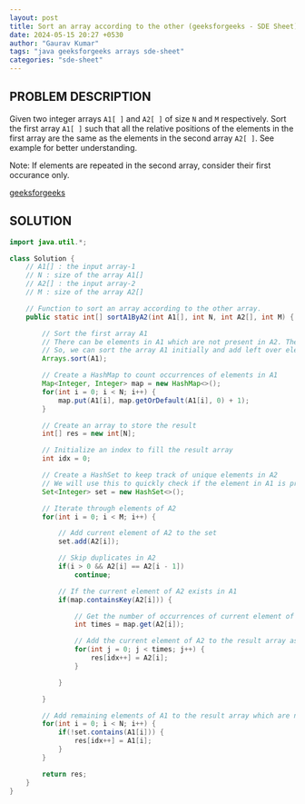 ```yaml
---
layout: post
title: Sort an array according to the other (geeksforgeeks - SDE Sheet)
date: 2024-05-15 20:27 +0530
author: "Gaurav Kumar"
tags: "java geeksforgeeks arrays sde-sheet"
categories: "sde-sheet"
---
```


## PROBLEM DESCRIPTION

Given two integer arrays `A1[ ]` and `A2[ ]` of size `N` and `M` respectively. Sort the first array `A1[ ]` such that all the relative positions of the elements in the first array are the same as the elements in the second array `A2[ ]`.
See example for better understanding.

Note: If elements are repeated in the second array, consider their first occurance only.

[geeksforgeeks](https://www.geeksforgeeks.org/problems/relative-sorting4323/1?page=2)

## SOLUTION

```java
import java.util.*;

class Solution {
    // A1[] : the input array-1
    // N : size of the array A1[]
    // A2[] : the input array-2
    // M : size of the array A2[]

    // Function to sort an array according to the other array.
    public static int[] sortA1ByA2(int A1[], int N, int A2[], int M) {

        // Sort the first array A1
        // There can be elements in A1 which are not present in A2. They need to be added in the natural sorted order
        // So, we can sort the array A1 initially and add left over elements (which are not present in A2) at the end
        Arrays.sort(A1);

        // Create a HashMap to count occurrences of elements in A1
        Map<Integer, Integer> map = new HashMap<>();
        for(int i = 0; i < N; i++) {
            map.put(A1[i], map.getOrDefault(A1[i], 0) + 1);
        }

        // Create an array to store the result
        int[] res = new int[N];

        // Initialize an index to fill the result array
        int idx = 0;

        // Create a HashSet to keep track of unique elements in A2
        // We will use this to quickly check if the element in A1 is present in A2. This will be done for left over elements later
        Set<Integer> set = new HashSet<>();

        // Iterate through elements of A2
        for(int i = 0; i < M; i++) {

            // Add current element of A2 to the set
            set.add(A2[i]);

            // Skip duplicates in A2
            if(i > 0 && A2[i] == A2[i - 1])
                continue;

            // If the current element of A2 exists in A1
            if(map.containsKey(A2[i])) {

                // Get the number of occurrences of current element of A2 in A1
                int times = map.get(A2[i]);

                // Add the current element of A2 to the result array as many times as it appears in A1
                for(int j = 0; j < times; j++) {
                    res[idx++] = A2[i];
                }

            }

        }

        // Add remaining elements of A1 to the result array which are not in A2
        for(int i = 0; i < N; i++) {
            if(!set.contains(A1[i])) {
                res[idx++] = A1[i];
            }
        }

        return res;
    }
}
```
